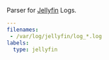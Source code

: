 Parser for [Jellyfin](https://jellyfin.org)  Logs.

```yaml
---
filenames:
 - /var/log/jellyfin/log_*.log
labels:
  type: jellyfin
```